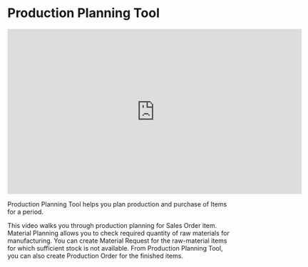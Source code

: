 # Production Planning Tool

<iframe width="660" height="371" src="https://www.youtube.com/embed/7bV0pjExl2k" frameborder="0" allowfullscreen></iframe>



Production Planning Tool helps you plan production and purchase of Items for a period.

This video walks you through production planning for Sales Order item. Material Planning allows you to check required quantity of raw materials for manufacturing. You can create Material Request for the raw-material items for which sufficient stock is not available. From Production Planning Tool, you can also create Production Order for the finished items.
